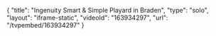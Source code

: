 {
    "title": "Ingenuity Smart & Simple Playard in Braden",
    "type": "solo",
    "layout": "iframe-static",
    "videoId": "163934297",
    "url": "\/tvpembed\/163934297"
}
